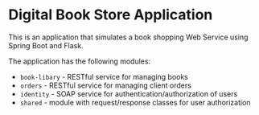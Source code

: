# Digital Book Store Application

This is an application that simulates a book shopping Web Service using 
Spring Boot and Flask.

The application has the following modules:
* `book-libary` - RESTful service for managing books
* `orders` - RESTful service for managing client orders
* `identity` - SOAP service for authentication/authorization of users
* `shared` - module with request/response classes for user authorization
